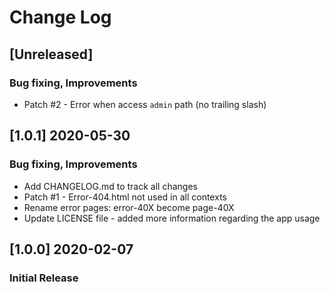 # Change Log

## [Unreleased]
### Bug fixing, Improvements
- Patch #2 - Error when access `admin` path (no trailing slash)

## [1.0.1] 2020-05-30
### Bug fixing, Improvements
- Add CHANGELOG.md to track all changes
- Patch #1 - Error-404.html not used in all contexts
- Rename error pages: error-40X become page-40X
- Update LICENSE file - added more information regarding the app usage

## [1.0.0] 2020-02-07
### Initial Release
